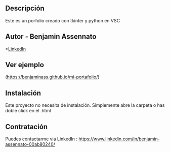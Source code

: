 ## Descripción

Este es un porfolio creado con tkinter y python en VSC

## Autor - Benjamin Assennato

*[LinkedIn](https://www.linkedin.com/in/benjamin-assennato-00ab80240/)

## Ver ejemplo
(https://benjaminass.github.io/mi-portafolio/)

## Instalación

Este proyecto no necesita de instalación. Simplemente abre la carpeta o has doble click en el .html

## Contratación

Puedes contactarme via LinkedIn : https://www.linkedin.com/in/benjamin-assennato-00ab80240/
